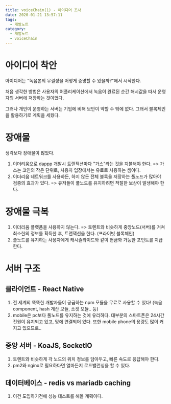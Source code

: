 ```yaml
---
title: voiceChain(1) - 아이디어 조사
date: 2020-01-21 13:57:11
tags:
  - 개발노트
category:
  - 개발노트
  - voiceChain
---
```


# 아이디어 착안

아이디어는 "녹음본의 무결성을 어떻게 증명할 수 있을까?"에서 시작한다.

처음 생각한 방법은 사용자의 어플리케이션에서 녹음이 완료된 순간
해시값을 따서 운영자의 서버에 저장하는 것이었다.

그러나 개인이 운영하는 서버는 기업에 비해 보안이 약할 수 밖에 없다.
그래서 블록체인을 활용하기로 계획을 세웠다.

# 장애물

생각보다 장애물이 많았다.

1. 이더리움으로 dappp 개발시 트랜잭션마다 "가스"라는 것을 지불해야 한다.
   => 가스는 코인의 작은 단위로, 사용자 입장에서는 유료로 사용하는 셈이다.
2. 이더리움 네트워크를 사용하든, 하지 않든
   전체 블록을 저장하는 풀노드가 많아야 검증의 효과가 있다.
   => 유저들이 풀노드를 유지하려면 적절한 보상이 발생해야 한다.

# 장애물 극복

1. 이더리움 플랫폼을 사용하지 않는다.
   => 토렌트와 비슷하게 중앙노드(서버)를 거쳐 최소한의 정보를 획득한 후, 트랜잭션을 한다. (프라이빗 블록체인)
2. 풀노드를 유지하는 사용자에게 캐시슬라이드와 같이 현금화 가능한 포인트를 지급한다.

# 서버 구조

## 클라이언트 - React Native

1. 전 세계의 똑똑한 개발자들이 공급하는 npm 모듈을 무료로 사용할 수 있다!
   (녹음 component, hash 계산 모듈, 소켓 모듈.. 등)
2. mobile은 pc보다 풀노드를 유지하는 것에 유리하다.
   대부분의 스마트폰은 24시간 전원이 유지되고 있고, 망에 연결되어 있다.
   또한 mobile phone의 용량도 많이 커지고 있으므로..

## 중앙 서버 - KoaJS, SocketIO

1. 토렌트와 비슷하게 각 노드의 위치 정보를 담아두고, 빠른 속도로 응답해야 한다.
2. pm2와 nginx로 필요하다면 얼마든지 로드밸런싱을 할 수 있다.

## 데이터베이스 - redis vs mariadb caching

1. 이건 도입하기전에 성능 테스트를 해볼 계획이다.
